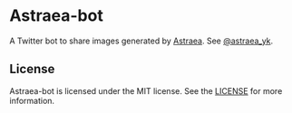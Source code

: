 # Astraea-bot

A Twitter bot to share images generated by [Astraea](https://yurkth.github.io/astraea/). See [@astraea_yk](https://twitter.com/astraea_yk).

## License

Astraea-bot is licensed under the MIT license. See the [LICENSE](https://github.com/yurkth/astraea-bot/blob/master/LICENSE) for more information.
